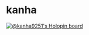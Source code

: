 # kanha
[![@kanha9251's Holopin board](https://holopin.io/api/user/board?user=kanha9251)](https://holopin.io/@kanha9251)
